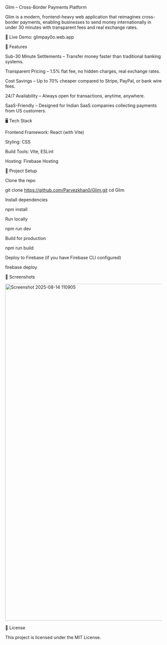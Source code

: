 Glim – Cross-Border Payments Platform

Glim is a modern, frontend-heavy web application that reimagines cross-border payments, enabling businesses to send money internationally in under 30 minutes with transparent fees and real exchange rates.

🚀 Live Demo: glimpay0o.web.app

📌 Features

Sub-30 Minute Settlements – Transfer money faster than traditional banking systems.

Transparent Pricing – 1.5% flat fee, no hidden charges, real exchange rates.

Cost Savings – Up to 70% cheaper compared to Stripe, PayPal, or bank wire fees.

24/7 Availability – Always open for transactions, anytime, anywhere.

SaaS-Friendly – Designed for Indian SaaS companies collecting payments from US customers.

🖥️ Tech Stack

Frontend Framework: React (with Vite)

Styling: CSS

Build Tools: Vite, ESLint

Hosting: Firebase Hosting

📂 Project Setup

Clone the repo

git clone https://github.com/Parvezkhan0/Glim.git
cd Glim


Install dependencies

npm install


Run locally

npm run dev


Build for production

npm run build


Deploy to Firebase (if you have Firebase CLI configured)

firebase deploy

📸 Screenshots


<img width="1861" height="1083" alt="Screenshot 2025-08-14 110905" src="https://github.com/user-attachments/assets/e84371c4-4a75-4165-8d7a-ded3317bbef1" />

📜 License

This project is licensed under the MIT License.
